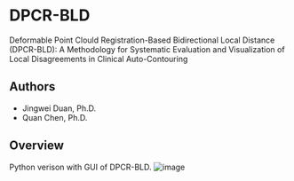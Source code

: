 # DPCR-BLD
Deformable Point Clould Registration-Based Bidirectional Local Distance (DPCR-BLD): A Methodology for Systematic Evaluation and Visualization of Local Disagreements in Clinical Auto-Contouring

## Authors

- Jingwei Duan, Ph.D.
- Quan Chen, Ph.D.


## Overview

Python verison with GUI of DPCR-BLD.
![image](https://github.com/user-attachments/assets/e1dab929-d1ca-47ef-add2-63305ecb77d4)
